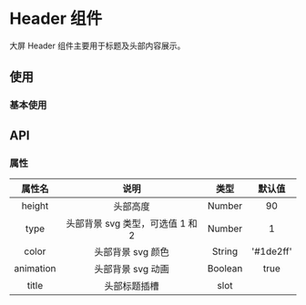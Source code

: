 # Header 组件

大屏 Header 组件主要用于标题及头部内容展示。


## 使用

### 基本使用

<demo src="./header-demos/BasicHeader.vue"></demo>

## API

### 属性

| 属性名 | 说明 |  类型  | 默认值 |
| :----: | :--: | :----: | :----: |
|  height  | 头部高度 | Number |  90  |
|  type  | 头部背景 svg 类型，可选值 1 和 2 | Number |  1  |
|  color  | 头部背景 svg 颜色 | String |  '#1de2ff'  |
|  animation  | 头部背景 svg 动画 | Boolean |  true  |
|  title  | 头部标题插槽 | slot |   |